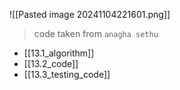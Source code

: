 ![[Pasted image 20241104221601.png]]
>code taken from `anagha sethu`

- [[13.1_algorithm]]
- [[13.2_code]]
- [[13.3_testing_code]]